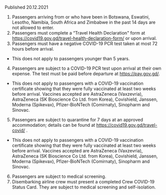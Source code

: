 Published 20.12.2021
1. Passengers arriving from or who have been in Botswana, Eswatini, Lesotho, Namibia, South Africa and Zimbabwe in the past 14 days are not allowed to enter.
2. Passengers must complete a “Travel Health Declaration" form at <a href="https://covid19.gov.gd/travel-health-declaration-form/">https://covid19.gov.gd/travel-health-declaration-form/</a> or upon arrival.
3. Passengers must have a negative COVID-19 PCR test taken at most 72 hours before arrival.
- This does not apply to passengers younger than 5 years.
4. Passengers are subject to a COVID-19 PCR test upon arrival at their own expense. The test must be paid before departure at <a href="https://pay.gov.gd/">https://pay.gov.gd/</a>.
- This does not apply to passengers with a COVID-19 vaccination certificate showing that they were fully vaccinated at least two weeks before arrival. Vaccines accepted are AstraZeneca (Vaxzevria), AstraZeneca (SK Bioscience Co Ltd. from Korea), Covishield, Janssen, Moderna (Spikevax), Pfizer-BioNTech (Comirnaty), Sinopharm and Sinovac.
5. Passengers are subject to quarantine for 7 days at an approved accommodation; details can be found at <a href="https://covid19.gov.gd/travel-covid/">https://covid19.gov.gd/travel-covid/</a> .
- This does not apply to passengers with a COVID-19 vaccination certificate showing that they were fully vaccinated at least two weeks before arrival. Vaccines accepted are AstraZeneca (Vaxzevria), AstraZeneca (SK Bioscience Co Ltd. from Korea), Covishield, Janssen, Moderna (Spikevax), Pfizer-BioNTech (Comirnaty), Sinopharm and Sinovac.
6. Passengers are subject to medical screening.
7. Disembarking airline crew must present a completed Crew COVID-19 Status Card. They are subject to medical screening and self-isolation.